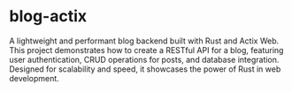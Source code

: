 # blog-actix
A lightweight and performant blog backend built with Rust and Actix Web. This project demonstrates how to create a RESTful API for a blog, featuring user authentication, CRUD operations for posts, and database integration. Designed for scalability and speed, it showcases the power of Rust in web development.
